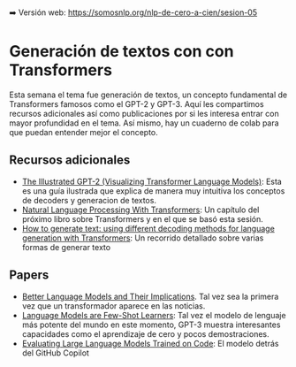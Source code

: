 ➡️ Versión web: https://somosnlp.org/nlp-de-cero-a-cien/sesion-05

# Generación de textos con con Transformers

Esta semana el tema fue generación de textos, un concepto fundamental de Transformers famosos como el GPT-2 y GPT-3. Aquí les compartimos recursos adicionales así como publicaciones por si les interesa entrar con mayor profundidad en el tema. Así mismo, hay un cuaderno de colab para que puedan entender mejor el concepto.

## Recursos adicionales

* [The Illustrated GPT-2 (Visualizing Transformer Language Models)](http://jalammar.github.io/illustrated-gpt2/): Esta es una guía ilustrada que explica de manera muy intuitiva los conceptos de decoders y generacion de textos.
* [Natural Language Processing With Transformers](https://learning.oreilly.com/library/view/natural-language-processing/9781098103231/ch06.html): Un capítulo del próximo libro sobre Transformers y en el que se basó esta sesión.
* [How to generate text: using different decoding methods for language generation with Transformers](https://huggingface.co/blog/how-to-generate): Un recorrido detallado sobre varias formas de generar texto

## Papers

* [Better Language Models and Their Implications](https://openai.com/blog/better-language-models/). Tal vez sea la primera vez que un transformador aparece en las noticias.
* [Language Models are Few-Shot Learners](https://proceedings.neurips.cc/paper/2020/file/1457c0d6bfcb4967418bfb8ac142f64a-Paper.pdf): Tal vez el modelo de lenguaje más potente del mundo en este momento, GPT-3 muestra interesantes capacidades como el aprendizaje de cero y pocos demostraciones.
* [Evaluating Large Language Models Trained on Code](https://arxiv.org/abs/2107.03374): El modelo detrás del GitHub Copilot
